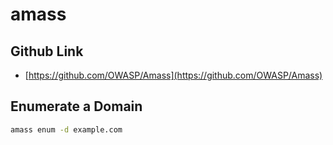 # amass

## Github Link

* [https://github.com/OWASP/Amass](https://github.com/OWASP/Amass)

## Enumerate a Domain

```bash
amass enum -d example.com
```

